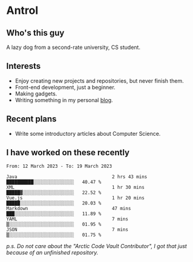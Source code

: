 # Antrol

## Who's this guy

A lazy dog from a second-rate university, CS student.

## Interests

* Enjoy creating new projects and repositories, but never finish them.
* Front-end development, just a beginner.
* Making gadgets.
* Writing something in my personal [blog](https://blog.antrol.xyz/).

## Recent plans

* Write some introductory articles about Computer Science.

<!--
* Try to develop a website for [Anime4KCPP](https://github.com/TianZerL/Anime4KCPP).
* Develop a Markdown renderer which user can customize its css, of course it is GUI-based.~~(If I could finish  it before getting bored)~~
* Work with my [teammates](https://github.com/SWJTU-Lazy-Dogs).
* Find something interests me, as a hobby after finishing my ~~boring~~ homework.
-->

## I have worked on these recently

<!--START_SECTION:waka-->

```text
From: 12 March 2023 - To: 19 March 2023

Java                                   2 hrs 43 mins   ██████████░░░░░░░░░░░░░░░   40.47 %
XML                                    1 hr 30 mins    █████▓░░░░░░░░░░░░░░░░░░░   22.52 %
Vue.js                                 1 hr 20 mins    █████░░░░░░░░░░░░░░░░░░░░   20.03 %
Markdown                               47 mins         ███░░░░░░░░░░░░░░░░░░░░░░   11.89 %
YAML                                   7 mins          ▒░░░░░░░░░░░░░░░░░░░░░░░░   01.95 %
JSON                                   7 mins          ▒░░░░░░░░░░░░░░░░░░░░░░░░   01.75 %
```

<!--END_SECTION:waka-->

*p.s.  Do not care about the "Arctic Code Vault Contributor", I got that just because of an unfinished repository.*

<!--
**qzmlgfj/qzmlgfj** is a ✨ _special_ ✨ repository because its `README.md` (this file) appears on your GitHub profile.

Here are some ideas to get you started:

- 🔭 I’m currently working on ...
- 🌱 I’m currently learning ...
- 👯 I’m looking to collaborate on ...
- 🤔 I’m looking for help with ...
- 💬 Ask me about ...
- 📫 How to reach me: ...
- 😄 Pronouns: ...
- ⚡ Fun fact: ...
-->
